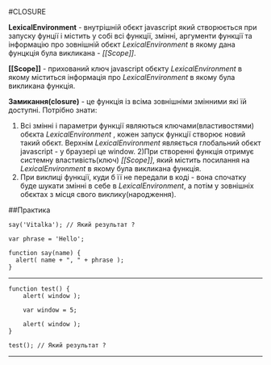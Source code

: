 #CLOSURE

**LexicalEnvironment** - внутрішній обєкт javascript який створюється при запуску фунції і
містить у собі всі функції, змінні, аргументи функції та інформацію про зовнішній обєкт
_LexicalEnvironment_ в якому дана фунцкція була викликана - _[[Scope]]_.

**[[Scope]]** - прихований ключ javascript обєкту _LexicalEnvironment_ в якому міститься інформація про _LexicalEnvironment_ 
в якому була викликана функція.

**Замикання(closure)** - це функція із всіма зовнішніми змінними які їй доступні.
Потрібно знати:
1) Всі змінні і параметри функції являються ключами(властивостями) обєкта _LexicalEnvironment_ , кожен запуск функції створює 
новий такий обєкт. Верхнім _LexicalEnvironment_ являється глобальний обєкт javascript - у браузері це window.
2)При створенні функція отримує системну властивість(ключ) _[[Scope]]_, який містить посилання на _LexicalEnvironment_
в якому була викликана функція.
3) При виклиці функції, куди б її не передали в коді - вона спочатку буде шукати змінні в себе в _LexicalEnvironment_, а потім
у зовнішніх обєктах з місця свого виклику(народження).



##Практика

    say('Vitalka'); // Який результат ?

    var phrase = 'Hello';

    function say(name) {
      alert( name + ", " + phrase );
    }

***

    function test() {
        alert( window );

        var window = 5;

        alert( window );
    }

    test(); // Який результат ?
    
***
